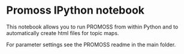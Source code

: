 # Promoss IPython notebook
This notebook allows you to run PROMOSS from within Python and to automatically create html files for topic maps.

For parameter settings see the PROMOSS readme in the main folder.
